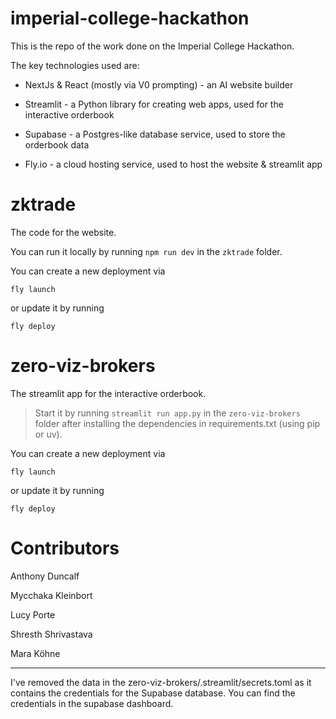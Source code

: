 # imperial-college-hackathon

This is the repo of the work done on the Imperial College Hackathon.

The key technologies used are:

* NextJs & React (mostly via V0 prompting) - an AI website builder 

* Streamlit - a Python library for creating web apps, used for the interactive orderbook

* Supabase - a Postgres-like database service, used to store the orderbook data

* Fly.io - a cloud hosting service, used to host the website & streamlit app


# zktrade
The code for the website.

You can run it locally by running `npm run dev` in the `zktrade` folder.

You can create a new deployment via

`fly launch`

or update it by running

`fly deploy`

# zero-viz-brokers
The streamlit app for the interactive orderbook.

> Start it by running `streamlit run app.py` in the `zero-viz-brokers` folder after installing the dependencies in requirements.txt (using pip or uv).

You can create a new deployment via

`fly launch`

or update it by running

`fly deploy`

# Contributors
Anthony Duncalf

Mycchaka Kleinbort

Lucy Porte

Shresth Shrivastava

Mara Köhne

---

I've removed the data in the zero-viz-brokers/.streamlit/secrets.toml as it contains the credentials for the Supabase database. You can find the credentials in the supabase dashboard.

